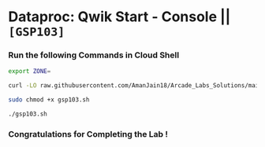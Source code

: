 # Dataproc: Qwik Start - Console || `[GSP103]`

### Run the following Commands in Cloud Shell

```bash
export ZONE=
```

```bash
curl -LO raw.githubusercontent.com/AmanJain18/Arcade_Labs_Solutions/main/Dataproc%20Qwik%20Start%20-%20Console/gsp103.sh

sudo chmod +x gsp103.sh

./gsp103.sh
```

### Congratulations for Completing the Lab !

